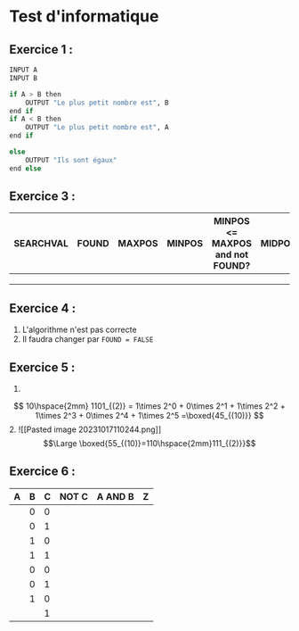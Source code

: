 
# Test d'informatique

## Exercice 1 :
```python
INPUT A
INPUT B

if A > B then
	OUTPUT "Le plus petit nombre est", B
end if
if A < B then
	OUTPUT "Le plus petit nombre est", A
end if

else
	OUTPUT "Ils sont égaux"
end else
```


## Exercice 3 :

| SEARCHVAL | FOUND |  MAXPOS | MINPOS | MINPOS <= MAXPOS and not FOUND? |  MIDPOS | ARR[MIDPOS] |  Output | 
| ----------- | ----------- |  ----------- | ----------- | ----------- |  ----------- | ----------- |  ----------- |  
| |  | | |  | |  | |
| |  | | |  | |  | |
| |  | | |  | |  | |

## Exercice 4 :
1. L'algorithme n'est pas correcte
2. Il faudra changer par ```FOUND = FALSE```

## Exercice 5 :
1. 
$$ 10\hspace{2mm} 1101_{(2)} = 1\times 2^0 + 0\times 2^1 + 1\times 2^2 + 1\times 2^3 + 0\times 2^4 + 1\times 2^5 =\boxed{45_{(10)}} $$
2. 
![[Pasted image 20231017110244.png]]
$$\Large \boxed{55_{(10)}=110\hspace{2mm}111_{(2)}}$$
## Exercice 6 :

| A | B |  C | NOT C | A AND B |  Z |  
| ----------- | ----------- |  ----------- | ----------- | ----------- |  ----------- |  
| | 0 | 0 | |  | | 
| | 0 | 1 | |  | |
| | 1 | 0 | |  | |
| | 1 | 1 | |  | | 
| | 0 | 0 | |  | |
| | 0 | 1 | |  | |
| | 1 | 0 | |  | | 
| |  | 1 | |  | |























